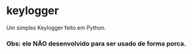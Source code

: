 # keylogger
Um simples Keylogger feito em Python. 




### Obs: ele NÃO desenvolvido para ser usado de forma porca.
